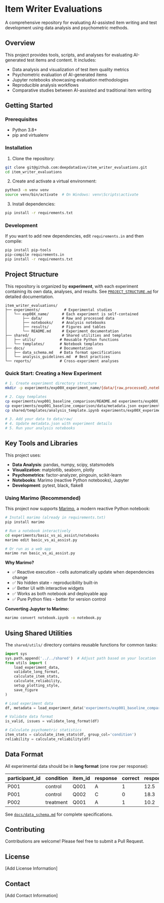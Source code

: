 # Item Writer Evaluations

A comprehensive repository for evaluating AI-assisted item writing and test development using data analysis and psychometric methods.

## Overview

This project provides tools, scripts, and analyses for evaluating AI-generated test items and content. It includes:

- Data analysis and visualization of test item quality metrics
- Psychometric evaluation of AI-generated items
- Jupyter notebooks showcasing evaluation methodologies
- Reproducible analysis workflows
- Comparative studies between AI-assisted and traditional item writing

## Getting Started

### Prerequisites

- Python 3.8+
- pip and virtualenv

### Installation

1. Clone the repository:
```bash
git clone git@github.com:deepdatadive/item_writer_evaluations.git
cd item_writer_evaluations
```

2. Create and activate a virtual environment:
```bash
python3 -m venv venv
source venv/bin/activate  # On Windows: venv\Scripts\activate
```

3. Install dependencies:
```bash
pip install -r requirements.txt
```

### Development

If you want to add new dependencies, edit `requirements.in` and then compile:
```bash
pip install pip-tools
pip-compile requirements.in
pip install -r requirements.txt
```

## Project Structure

This repository is organized by **experiment**, with each experiment containing its own data, analyses, and results. See [`PROJECT_STRUCTURE.md`](PROJECT_STRUCTURE.md) for detailed documentation.

```
item_writer_evaluations/
├── experiments/           # Experimental studies
│   └── exp00X_name/      # Each experiment is self-contained
│       ├── data/         # Raw and processed data
│       ├── notebooks/    # Analysis notebooks
│       ├── results/      # Figures and tables
│       └── README.md     # Experiment documentation
├── shared/               # Shared utilities and templates
│   ├── utils/           # Reusable Python functions
│   └── templates/       # Notebook templates
├── docs/                # Documentation
│   ├── data_schema.md   # Data format specifications  
│   └── analysis_guidelines.md  # Best practices
└── reports/             # Cross-experiment analyses
```

### Quick Start: Creating a New Experiment

```bash
# 1. Create experiment directory structure
mkdir -p experiments/exp00X_experiment_name/{data/{raw,processed},notebooks,results/{figures,tables}}

# 2. Copy templates
cp experiments/exp001_baseline_comparison/README.md experiments/exp00X_experiment_name/
cp experiments/exp001_baseline_comparison/data/metadata.json experiments/exp00X_experiment_name/data/
cp shared/templates/analysis_template.ipynb experiments/exp00X_experiment_name/notebooks/01_analysis.ipynb

# 3. Add your data to data/raw/
# 4. Update metadata.json with experiment details
# 5. Run your analysis notebooks
```

## Key Tools and Libraries

This project uses:

- **Data Analysis**: pandas, numpy, scipy, statsmodels
- **Visualization**: matplotlib, seaborn, plotly
- **Psychometrics**: factor-analyzer, pingouin, scikit-learn
- **Notebooks**: Marimo (reactive Python notebooks), Jupyter
- **Development**: pytest, black, flake8

### Using Marimo (Recommended)

This project now supports [Marimo](https://marimo.io), a modern reactive Python notebook:

```bash
# Install marimo (already in requirements.txt)
pip install marimo

# Run a notebook interactively
cd experiments/basic_vs_ai_assist/notebooks
marimo edit basic_vs_ai_assist.py

# Or run as a web app
marimo run basic_vs_ai_assist.py
```

**Why Marimo?**
- ✅ Reactive execution - cells automatically update when dependencies change
- ✅ No hidden state - reproducibility built-in
- ✅ Better UI with interactive widgets
- ✅ Works as both notebook and deployable app
- ✅ Pure Python files - better for version control

**Converting Jupyter to Marimo:**
```bash
marimo convert notebook.ipynb -o notebook.py
```

## Using Shared Utilities

The `shared/utils/` directory contains reusable functions for common tasks:

```python
import sys
sys.path.append('../../shared')  # Adjust path based on your location
from utils import (
    load_experiment_data,
    validate_long_format,
    calculate_item_stats,
    calculate_reliability,
    setup_plotting_style,
    save_figure
)

# Load experiment data
df, metadata = load_experiment_data('experiments/exp001_baseline_comparison')

# Validate data format
is_valid, issues = validate_long_format(df)

# Calculate psychometric statistics
item_stats = calculate_item_stats(df, group_col='condition')
reliability = calculate_reliability(df)
```

## Data Format

All experimental data should be in **long format** (one row per response):

| participant_id | condition | item_id | response | correct | response_time |
|---------------|-----------|---------|----------|---------|---------------|
| P001 | control | Q001 | A | 1 | 12.5 |
| P001 | control | Q002 | C | 0 | 18.3 |
| P002 | treatment | Q001 | A | 1 | 10.2 |

See [`docs/data_schema.md`](docs/data_schema.md) for complete specifications.

## Contributing

Contributions are welcome! Please feel free to submit a Pull Request.

## License

[Add License Information]

## Contact

[Add Contact Information]
